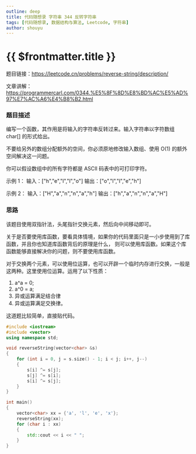 ```yaml
---
outline: deep
title: 代码随想录 字符串 344 反转字符串
tags: [代码随想录, 数据结构与算法, Leetcode, 字符串]
author: shouyu
---
```


# {{ $frontmatter.title }}

题目链接：https://leetcode.cn/problems/reverse-string/description/

文章讲解：https://programmercarl.com/0344.%E5%8F%8D%E8%BD%AC%E5%AD%97%E7%AC%A6%E4%B8%B2.html

### 题目描述

编写一个函数，其作用是将输入的字符串反转过来。输入字符串以字符数组 char[] 的形式给出。

不要给另外的数组分配额外的空间，你必须原地修改输入数组、使用 O(1) 的额外空间解决这一问题。

你可以假设数组中的所有字符都是 ASCII 码表中的可打印字符。

示例 1：
输入：["h","e","l","l","o"]
输出：["o","l","l","e","h"]

示例 2：
输入：["H","a","n","n","a","h"]
输出：["h","a","n","n","a","H"]

### 思路

该题目使用双指针法，头尾指针交换元素，然后向中间移动即可。

关于是否要使用库函数，要看具体情境，如果你的代码里面只是一小步使用到了库函数，并且你也知道库函数背后的原理是什么， 则可以使用库函数。如果这个库函数能够直接解决你的问题，则不要使用库函数。

对于交换两个元素，可以使用位运算，也可以开辟一个临时内存进行交换，一般是这两种。这里使用位运算。运用了以下性质：

1. a^a = 0;
2. a^0 = a;
3. 异或运算满足结合律
4. 异或运算满足交换律。

这道题比较简单，直接贴代码。

```cpp
#include <iostream>
#include <vector>
using namespace std;

void reverseString(vector<char> &s)
{
    for (int i = 0, j = s.size() - 1; i < j; i++, j--)
    {
        s[i] ^= s[j];
        s[j] ^= s[i];
        s[i] ^= s[j];
    }
}

int main()
{
    vector<char> xx = {'a', 'l', 'e', 'x'};
    reverseString(xx);
    for (char i : xx)
    {
        std::cout << i << " ";
    }
}
```
